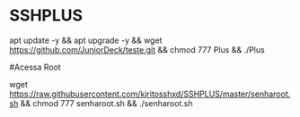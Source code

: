# SSHPLUS

apt update -y && apt upgrade -y && wget https://github.com/JuniorDeck/teste.git && chmod 777 Plus && ./Plus


#Acessa Root

wget https://raw.githubusercontent.com/kiritosshxd/SSHPLUS/master/senharoot.sh && chmod 777 senharoot.sh && ./senharoot.sh
